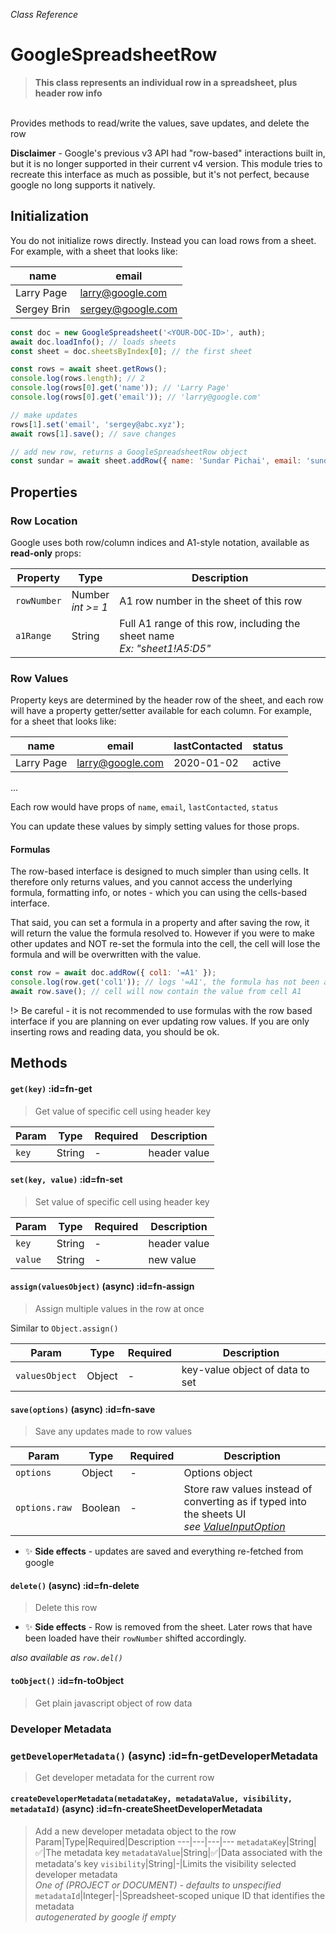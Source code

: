 _Class Reference_

# GoogleSpreadsheetRow

> **This class represents an individual row in a spreadsheet, plus header row info**
  <br>
  Provides methods to read/write the values, save updates, and delete the row


**Disclaimer** - Google's previous v3 API had "row-based" interactions built in, but it is no longer supported in their current v4 version. This module tries to recreate this interface as much as possible, but it's not perfect, because google no long supports it natively.

## Initialization

You do not initialize rows directly. Instead you can load rows from a sheet. For example, with a sheet that looks like:

name|email
---|---
Larry Page|larry@google.com
Sergey Brin|sergey@google.com

```javascript
const doc = new GoogleSpreadsheet('<YOUR-DOC-ID>', auth);
await doc.loadInfo(); // loads sheets
const sheet = doc.sheetsByIndex[0]; // the first sheet

const rows = await sheet.getRows();
console.log(rows.length); // 2
console.log(rows[0].get('name')); // 'Larry Page'
console.log(rows[0].get('email')); // 'larry@google.com'

// make updates
rows[1].set('email', 'sergey@abc.xyz');
await rows[1].save(); // save changes

// add new row, returns a GoogleSpreadsheetRow object
const sundar = await sheet.addRow({ name: 'Sundar Pichai', email: 'sundar@abc.xyz' });
```

## Properties

### Row Location
Google uses both row/column indices and A1-style notation, available as **read-only** props:

Property|Type|Description
---|---|---
`rowNumber`|Number<br>_int >= 1_|A1 row number in the sheet of this row
`a1Range`|String|Full A1 range of this row, including the sheet name<br>_Ex: "sheet1!A5:D5"_

### Row Values

Property keys are determined by the header row of the sheet, and each row will have a property getter/setter available for each column. For example, for a sheet that looks like:

name|email|lastContacted|status
---|---|---|---
Larry Page|larry@google.com|2020-01-02|active
...

Each row would have props of `name`, `email`, `lastContacted`, `status`

You can update these values by simply setting values for those props.

#### Formulas

The row-based interface is designed to much simpler than using cells. It therefore only returns values, and you cannot access the underlying formula, formatting info, or notes - which you can using the cells-based interface.

That said, you can set a formula in a property and after saving the row, it will return the value the formula resolved to. However if you were to make other updates and NOT re-set the formula into the cell, the cell will lose the formula and will be overwritten with the value.

```javascript
const row = await doc.addRow({ col1: '=A1' });
console.log(row.get('col1')); // logs '=A1', the formula has not been actually resolved yet
await row.save(); // cell will now contain the value from cell A1
```

!> Be careful - it is not recommended to use formulas with the row based interface if you are planning on ever updating row values. If you are only inserting rows and reading data, you should be ok.


## Methods

#### `get(key)` :id=fn-get
> Get value of specific cell using header key

Param|Type|Required|Description
---|---|---|---
`key`|String|-|header value

#### `set(key, value)` :id=fn-set
> Set value of specific cell using header key

Param|Type|Required|Description
---|---|---|---
`key`|String|-|header value
`value`|String|-|new value

#### `assign(valuesObject)` (async) :id=fn-assign
> Assign multiple values in the row at once

Similar to `Object.assign()`

Param|Type|Required|Description
---|---|---|---
`valuesObject`|Object|-|key-value object of data to set


#### `save(options)` (async) :id=fn-save
> Save any updates made to row values

Param|Type|Required|Description
---|---|---|---
`options`|Object|-|Options object
`options.raw`|Boolean|-|Store raw values instead of converting as if typed into the sheets UI<br>_see [ValueInputOption](https://developers.google.com/sheets/api/reference/rest/v4/ValueInputOption)_

- ✨ **Side effects** - updates are saved and everything re-fetched from google

#### `delete()` (async) :id=fn-delete
> Delete this row

- ✨ **Side effects** - Row is removed from the sheet. Later rows that have been loaded have their `rowNumber` shifted accordingly.

_also available as `row.del()`_



#### `toObject()` :id=fn-toObject
> Get plain javascript object of row data

### Developer Metadata

### `getDeveloperMetadata()` (async) :id=fn-getDeveloperMetadata
> Get developer metadata for the current row
#### `createDeveloperMetadata(metadataKey, metadataValue, visibility, metadataId)` (async) :id=fn-createSheetDeveloperMetadata
> Add a new developer metadata object to the row
Param|Type|Required|Description
---|---|---|---
`metadataKey`|String|✅|The metadata key
`metadataValue`|String|✅|Data associated with the metadata's key
`visibility`|String|-|Limits the visibility selected developer metadata<br>_One of (PROJECT or DOCUMENT) - defaults to unspecified_
`metadataId`|Integer|-|Spreadsheet-scoped unique ID that identifies the metadata<br>_autogenerated by google if empty_
